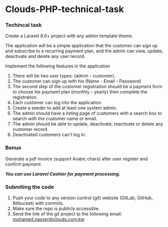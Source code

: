 # Clouds-PHP-technical-task

### Techincal task

Create a Laravel 8.0+ project with any admin template theme.

The application will be a simple application that the customer can sign up and subscribe
to a recurring payment plan, and the admin can view, update, deactivate and delete any
user record.

Implement the following features in the application
1. There will be two user types: (admin - customer).
2. The customer can sign up with his (Name - Email - Password)
3. The second step of the customer registration should be a payment form to choose
his payment plan (monthly - yearly) then complete the registration.
4. Each customer can log into the application
5. Create a seeder to add at least one system admin.
6. The admin should have a listing page of customers with a search box to search
with the customer name or email.
7. The admin should be able to update, deactivate, reactivate or delete any customer
record.
8. Deactivated customers can’t log in.

### Bonus 
Generate a pdf invoice (support Arabic chars) after user register and confirm payment. 


***You can use Laravel Cashier for payment processing.***

### Submiting the code

1. Push your code to any version control (git) website (GitLab, GitHub, Bitbucket) with commits.
2. Make sure the repo is publicly accessible.
3. Send the link of the git project to the following email: mohamed.nasser@clouds.com.kw 
